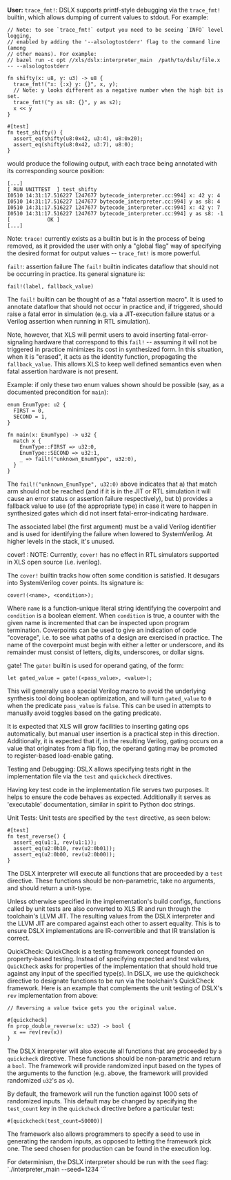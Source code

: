 **User:**
`trace_fmt!`:
DSLX supports printf-style debugging via the `trace_fmt!` builtin, which allows dumping of current values to stdout. For example:
```
// Note: to see `trace_fmt!` output you need to be seeing `INFO` level logging,
// enabled by adding the '--alsologtostderr' flag to the command line (among
// other means). For example:
// bazel run -c opt //xls/dslx:interpreter_main  /path/to/dslx/file.x -- --alsologtostderr

fn shifty(x: u8, y: u3) -> u8 {
  trace_fmt!("x: {:x} y: {}", x, y);
  // Note: y looks different as a negative number when the high bit is set.
  trace_fmt!("y as s8: {}", y as s2);
  x << y
}

#[test]
fn test_shifty() {
  assert_eq(shifty(u8:0x42, u3:4), u8:0x20);
  assert_eq(shifty(u8:0x42, u3:7), u8:0);
}
```
would produce the following output, with each trace being annotated with its corresponding source position:
```
[...]
[ RUN UNITTEST  ] test_shifty
I0510 14:31:17.516227 1247677 bytecode_interpreter.cc:994] x: 42 y: 4
I0510 14:31:17.516227 1247677 bytecode_interpreter.cc:994] y as s8: 4
I0510 14:31:17.516227 1247677 bytecode_interpreter.cc:994] x: 42 y: 7
I0510 14:31:17.516227 1247677 bytecode_interpreter.cc:994] y as s8: -1
[            OK ]
[...]
```
Note: `trace!` currently exists as a builtin but is in the process of being removed, as it provided the user with only a "global flag" way of specifying the desired format for output values -- `trace_fmt!` is more powerful.

`fail!`: assertion failure
The `fail!` builtin indicates dataflow that should not be occurring in practice. Its general signature is:
```
fail!(label, fallback_value)
```
The `fail!` builtin can be thought of as a "fatal assertion macro". It is used to annotate dataflow that should not occur in practice and, if triggered, should raise a fatal error in simulation (e.g. via a JIT-execution failure status or a Verilog assertion when running in RTL simulation).

Note, however, that XLS will permit users to avoid inserting fatal-error-signaling hardware that correspond to this `fail!` -- assuming it will not be triggered in practice minimizes its cost in synthesized form. In this situation, when it is "erased", it acts as the identity function, propagating the `fallback_value`. This allows XLS to keep well defined semantics even when fatal assertion hardware is not present.

Example: if only these two enum values shown should be possible (say, as a documented precondition for `main`):
```
enum EnumType: u2 {
  FIRST = 0,
  SECOND = 1,
}

fn main(x: EnumType) -> u32 {
  match x {
    EnumType::FIRST => u32:0,
    EnumType::SECOND => u32:1,
    _ => fail!("unknown_EnumType", u32:0),
  }
}
```
The `fail!("unknown_EnumType", u32:0)` above indicates that a) that match arm should not be reached (and if it is in the JIT or RTL simulation it will cause an error status or assertion failure respectively), but b) provides a fallback value to use (of the appropriate type) in case it were to happen in synthesized gates which did not insert fatal-error-indicating hardware.

The associated label (the first argument) must be a valid Verilog identifier and is used for identifying the failure when lowered to SystemVerilog. At higher levels in the stack, it's unused.

cover! :
NOTE: Currently, `cover!` has no effect in RTL simulators supported in XLS open source (i.e. iverilog).

The `cover!` builtin tracks how often some condition is satisfied. It desugars into SystemVerilog cover points. Its signature is:
```
cover!(<name>, <condition>);
```
Where `name` is a function-unique literal string identifying the coverpoint and `condition` is a boolean element. When `condition` is true, a counter with the given name is incremented that can be inspected upon program termination. Coverpoints can be used to give an indication of code "coverage", i.e. to see what paths of a design are exercised in practice. The name of the coverpoint must begin with either a letter or underscore, and its remainder must consist of letters, digits, underscores, or dollar signs.

gate!
The `gate!` builtin is used for operand gating, of the form:
```
let gated_value = gate!(<pass_value>, <value>);
```
This will generally use a special Verilog macro to avoid the underlying synthesis tool doing boolean optimization, and will turn `gated_value` to `0` when the predicate `pass_value` is `false`. This can be used in attempts to manually avoid toggles based on the gating predicate.

It is expected that XLS will grow facilities to inserting gating ops automatically, but manual user insertion is a practical step in this direction. Additionally, it is expected that if, in the resulting Verilog, gating occurs on a value that originates from a flip flop, the operand gating may be promoted to register-based load-enable gating.

Testing and Debugging:
DSLX allows specifying tests right in the implementation file via the `test` and `quickcheck` directives.

Having key test code in the implementation file serves two purposes. It helps to ensure the code behaves as expected. Additionally it serves as 'executable' documentation, similar in spirit to Python doc strings.

Unit Tests:
Unit tests are specified by the `test` directive, as seen below:
```
#[test]
fn test_reverse() {
  assert_eq(u1:1, rev(u1:1));
  assert_eq(u2:0b10, rev(u2:0b01));
  assert_eq(u2:0b00, rev(u2:0b00));
}
```
The DSLX interpreter will execute all functions that are proceeded by a `test` directive. These functions should be non-parametric, take no arguments, and should return a unit-type.

Unless otherwise specified in the implementation's build configs, functions called by unit tests are also converted to XLS IR and run through the toolchain's LLVM JIT. The resulting values from the DSLX interpreter and the LLVM JIT are compared against each other to assert equality. This is to ensure DSLX implementations are IR-convertible and that IR translation is correct.

QuickCheck:
QuickCheck is a testing framework concept founded on property-based testing. Instead of specifying expected and test values, `QuickCheck` asks for properties of the implementation that should hold true against any input of the specified type(s). In DSLX, we use the quickcheck directive to designate functions to be run via the toolchain's QuickCheck framework. Here is an example that complements the unit testing of DSLX's `rev` implementation from above:
```
// Reversing a value twice gets you the original value.

#[quickcheck]
fn prop_double_reverse(x: u32) -> bool {
  x == rev(rev(x))
}
```
The DSLX interpreter will also execute all functions that are proceeded by a `quickcheck` directive. These functions should be non-parametric and return a `bool`. The framework will provide randomized input based on the types of the arguments to the function (e.g. above, the framework will provided randomized `u32`'s as `x`).

By default, the framework will run the function against 1000 sets of randomized inputs. This default may be changed by specifying the `test_count` key in the `quickcheck` directive before a particular test:
```
#[quickcheck(test_count=50000)]
```
The framework also allows programmers to specify a seed to use in generating the random inputs, as opposed to letting the framework pick one. The seed chosen for production can be found in the execution log.

For determinism, the DSLX interpreter should be run with the `seed` flag: `./interpreter_main --seed=1234 <DSLX source file>```
